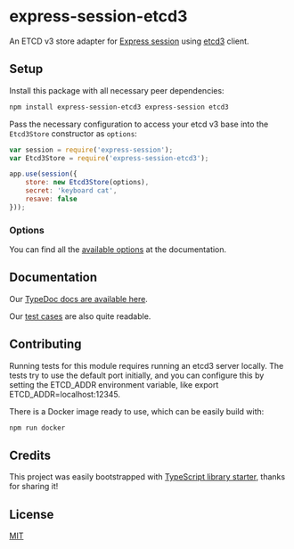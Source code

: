 # express-session-etcd3

An ETCD v3 store adapter for [Express session](https://github.com/expressjs/session) using [etcd3](https://github.com/mixer/etcd3) client.

## Setup

Install this package with all necessary peer dependencies:

```sh
npm install express-session-etcd3 express-session etcd3
```

Pass the necessary configuration to access your etcd v3 base into the `Etcd3Store` constructor as `options`:

```js
var session = require('express-session');
var Etcd3Store = require('express-session-etcd3');

app.use(session({
    store: new Etcd3Store(options),
    secret: 'keyboard cat',
    resave: false
}));
```

### Options

You can find all the [available options](https://willgm.github.io/express-session-etcd3/interfaces/etcd3storeoptions.html) at the documentation.

## Documentation

Our [TypeDoc docs are available here](https://willgm.github.io/express-session-etcd3/).

Our [test cases](https://github.com/willgm/express-session-etcd3/tree/master/test) are also quite readable.

## Contributing

Running tests for this module requires running an etcd3 server locally. The tests try to use the default port initially, and you can configure this by setting the ETCD_ADDR environment variable, like export ETCD_ADDR=localhost:12345.

There is a Docker image ready to use, which can be easily build with:

```sh
npm run docker
```

## Credits

This project was easily bootstrapped with [TypeScript library starter](https://github.com/alexjoverm/typescript-library-starter), thanks for sharing it!

## License

[MIT](https://github.com/willgm/express-session-etcd3/blob/master/LICENSE)
